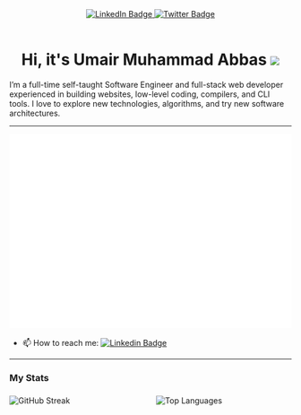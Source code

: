 <div id="header" align="center">
  <div id="badges">
  <a href="https://www.linkedin.com/in/umair-m-abbas/">
    <img src="https://img.shields.io/badge/LinkedIn-blue?style=for-the-badge&logo=linkedin&logoColor=white" alt="LinkedIn Badge"/>
  </a>
  <a href="https://twitter.com/umair_abba">
    <img src="https://img.shields.io/badge/Twitter-blue?style=for-the-badge&logo=twitter&logoColor=white" alt="Twitter Badge"/>
  </a>
</div>
<img src="https://komarev.com/ghpvc/?username=umairabbasDev&style=flat-square&color=blue" alt=""/>
<h1>
  Hi, it's Umair Muhammad Abbas
  <img src="https://media.giphy.com/media/hvRJCLFzcasrR4ia7z/giphy.gif" width="30px"/>
</h1>
</div>

<p>I’m a full-time self-taught Software Engineer and full-stack web developer experienced in building websites, low-level coding, compilers, and CLI tools. I love to explore new technologies, algorithms, and try new software architectures.</p>

---

[![](./terminal.svg)](#)

<!-- <div>
	<img src="./terminal.svg"   alt="terminal" width="800" height="400">
</div> -->

- :mailbox: How to reach me: [![Linkedin Badge](https://img.shields.io/badge/-umair-blue?style=flat&logo=Linkedin&logoColor=white)](https://www.linkedin.com/in/umair-m-abbas)

---

### My Stats

<div style="display:flex; justify-content:center">
    <img src="https://github-readme-streak-stats.herokuapp.com?user=umairabbasDev&theme=dark&border_radius=4.3&date_format=M%20j%5B%2C%20Y%5D&mode=weekly" alt="GitHub Streak" width="48%" style="margin-right:2%; margin-top:5px; margin-bottom:5px; height: 150px;">
    <img src="https://github-readme-stats.vercel.app/api/top-langs/?username=umairabbasDev&layout=compact&theme=vision-friendly-dark" alt="Top Languages" width="48%" style="margin-left:2%; margin-top:5px; margin-bottom:5px; height: 150px;">
</div>
